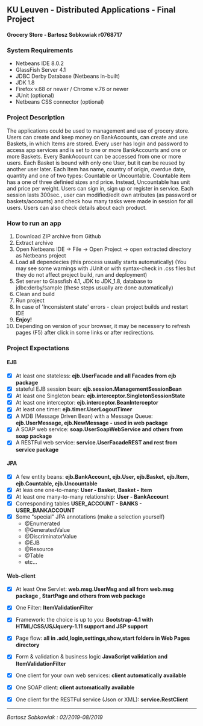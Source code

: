 ## KU Leuven - Distributed Applications - Final Project
#### Grocery Store - Bartosz Sobkowiak r0768717


### System Requirements
- Netbeans IDE 8.0.2
- GlassFish Server 4.1
- JDBC Derby Database (Netbeans in-built)
- JDK 1.8
- Firefox v.68 or newer / Chrome v.76 or newer
- JUnit (optional)
- Netbeans CSS connector (optional)


### Project Description
The applications could be used to management and use of grocery store. Users can create and keep money on BankAccounts, can create and use Baskets, in which Items are stored. Every user has login and password to access app services and is set to one or more BankAccounts and one or more Baskets. Every BankAccount can be accessed from one or more users. Each Basket is bound with only one User, but it can be reused by another user later. Each Item has name, country of origin, overdue date, quantity and one of two types: Countable or Uncountable. Countable item has a one of three definied sizes and price. Instead, Uncountable has unit and price per weight. Users can sign in, sign up or register in service. Each session lasts 300sec., user can modified/edit own atributes (as password or baskets/accounts) and check how many tasks were made in session for all users. Users can also check details about each product.

### How to run an app
1. Download ZIP archive from Github
2. Extract archive
3. Open Netbeans IDE -> File -> Open Project -> open extracted directory as Netbeans project
4. Load all dependecies (this process usually starts automatically)
(You may see some warnings with JUnit or with syntax-check in .css files but they do not affect project build, run and deployment)
5. Set server to Glassfish 4.1, JDK to JDK_1.8, database to jdbc:derby/sample (these steps usually are done automatically) 
6. Clean and build
7. Run project
8. In case of 'Inconsistent state' errors - clean project builds and restart IDE
9. **Enjoy!**
10. Depending on version of your browser, it may be necessery to refresh pages (F5) after click in some links or after redirections.

### Project Expectations

#### EJB
- [x] At least one stateless: **ejb.UserFacade and all Facades from ejb package**
- [x] stateful EJB session bean: **ejb.session.ManagementSessionBean**
- [x] At least one Singleton bean: **ejb.interceptor.SingletonSessionState**
- [x] At least one interceptor: **ejb.interceptor.BeanInterceptor**
- [x] At least one timer: **ejb.timer.UserLogoutTimer**
- [x] A MDB (Message Driven Bean) with a Message Queue: **ejb.UserMessage, ejb.NewMessage - used in web package**
- [x] A SOAP web service: **soap.UserSoapWebService and others from soap package**
- [x] A RESTFul web service: **service.UserFacadeREST and rest from service package**

#### JPA
- [x] A few entity beans: **ejb.BankAccount, ejb.User, ejb.Basket, ejb.Item, ejb.Countable, ejb.Uncountable**
- [x] At leas one one-to-many: **User - Basket, Basket - Item**
- [x] At least one many-to-many relationship: **User - BankAccount**
- [x] Corresponding tables **USER_ACCOUNT - BANKS - USER_BANKACCOUNT** 
- [x] Some "special" JPA annotations (make a selection yourself)
  - @Enumerated
  - @GeneratedValue
  - @DiscriminatorValue
  - @EJB
  - @Resource
  - @Table
  - etc...

#### Web-client
- [x] At least One Servlet: **web.msg.UserMsg and all from web.msg package , StartPage and others from web package**
- [x] One Filter: **ItemValidationFilter**
- [x] Framework: the choice is up to you: **Bootstrap-4.1 with HTML/CSS/JS/Jquery-1.11 support and JSP support**
- [x] Page flow: **all in .add,login,settings,show,start folders in Web Pages directory**
- [x] Form & validation & business logic **JavaScript validation and ItemValidationFilter**
- [x] One client for your own web services: **client automatically available**
- [x] One SOAP client: **client automatically available**
- [x] One client for the RESTFul service (Json or XML): **service.RestClient**


________
*Bartosz Sobkowiak : 02/2019-08/2019*
